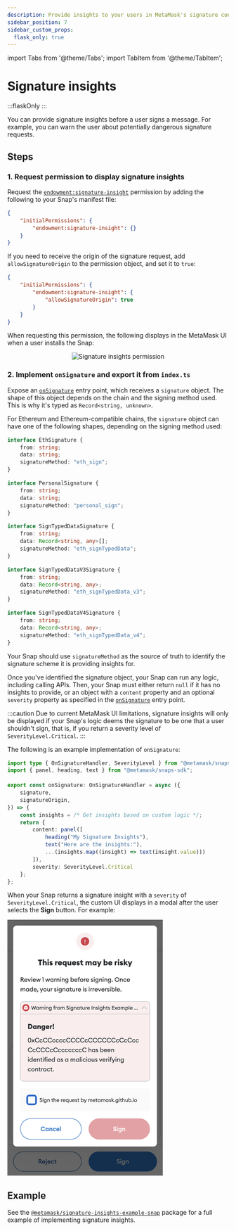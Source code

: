 ```yaml
---
description: Provide insights to your users in MetaMask's signature confirmation flow.
sidebar_position: 7
sidebar_custom_props:
  flask_only: true
---
```


import Tabs from '@theme/Tabs';
import TabItem from '@theme/TabItem';

# Signature insights

:::flaskOnly
:::

You can provide signature insights before a user signs a message.
For example, you can warn the user about potentially dangerous signature requests.

## Steps

### 1. Request permission to display signature insights

Request the [`endowment:signature-insight`](../reference/permissions.md#endowmentsignature-insight)
permission by adding the following to your Snap's manifest file:

```json title="snap.manifest.json"
{
    "initialPermissions": {
        "endowment:signature-insight": {}
    }
}
```

If you need to receive the origin of the signature request, add `allowSignatureOrigin` to the
permission object, and set it to `true`:

```json title="snap.manifest.json"
{
    "initialPermissions": {
        "endowment:signature-insight": {
            "allowSignatureOrigin": true
        }
    }
}
```

When requesting this permission, the following displays in the MetaMask UI when a user installs the Snap:

<p align="center">
<img src={require("../assets/signature-insights-permission.png").default} alt="Signature insights permission" style={{border: "1px solid #DCDCDC"}} />
</p>

### 2. Implement `onSignature` and export it from `index.ts`

Expose an [`onSignature`](../reference/entry-points.md#onsignature) entry point, which receives a
`signature` object.
The shape of this object depends on the chain and the signing method used.
This is why it's typed as `Record<string, unknown>`.

For Ethereum and Ethereum-compatible chains, the `signature` object can have one of the following
shapes, depending on the signing method used:

<Tabs>
<TabItem value="eth_sign">

```typescript
interface EthSignature {
    from: string;
    data: string;
    signatureMethod: "eth_sign";
}
```

</TabItem>
<TabItem value="personal_sign">

```typescript
interface PersonalSignature {
    from: string;
    data: string;
    signatureMethod: "personal_sign";
}
```

</TabItem>
<TabItem value="eth_signTypedData">

```typescript
interface SignTypedDataSignature {
    from: string;
    data: Record<string, any>[];
    signatureMethod: "eth_signTypedData";
}
```

</TabItem>
<TabItem value="eth_signTypedData_v3">

```typescript
interface SignTypedDataV3Signature {
    from: string;
    data: Record<string, any>;
    signatureMethod: "eth_signTypedData_v3";
}
```

</TabItem>
<TabItem value="eth_signTypedData_v4">

```typescript
interface SignTypedDataV4Signature {
    from: string;
    data: Record<string, any>;
    signatureMethod: "eth_signTypedData_v4";
}
```

</TabItem>
</Tabs>

Your Snap should use `signatureMethod` as the source of truth to identify the signature scheme it is
providing insights for.

Once you've identified the signature object, your Snap can run any logic, including calling APIs.
Then, your Snap must either return `null` if it has no insights to provide, or an object with a
`content` property and an optional `severity` property as specified in the
[`onSignature`](../reference/entry-points.md#onsignature) entry point.

:::caution
Due to current MetaMask UI limitations, signature insights will only be displayed if your Snap's
logic deems the signature to be one that a user shouldn't sign, that is, if you return a severity
level of `SeverityLevel.Critical`.
:::

The following is an example implementation of `onSignature`:

```typescript title="index.ts"
import type { OnSignatureHandler, SeverityLevel } from "@metamask/snaps-sdk";
import { panel, heading, text } from "@metamask/snaps-sdk";

export const onSignature: OnSignatureHandler = async ({
    signature,
    signatureOrigin,
}) => {
    const insights = /* Get insights based on custom logic */;
    return {
        content: panel([
            heading("My Signature Insights"),
            text("Here are the insights:"),
            ...(insights.map((insight) => text(insight.value)))
        ]),
        severity: SeverityLevel.Critical
    };
};
```

When your Snap returns a signature insight with a `severity` of `SeverityLevel.Critical`, the custom
UI displays in a modal after the user selects the **Sign** button.
For example:

<p align="center">

![Signature insights warning](../assets/signature-insights-warning.png)

</p>

## Example

See the [`@metamask/signature-insights-example-snap`](https://github.com/MetaMask/snaps/tree/main/packages/examples/packages/signature-insights)
package for a full example of implementing signature insights.
